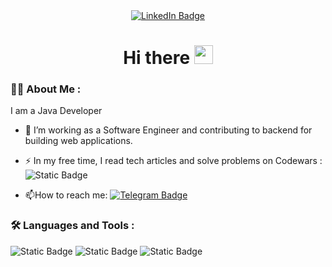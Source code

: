 <div  id="badges" align="center">
  <a href="https://www.linkedin.com/in/maxtarasoff/">
    <img src="https://img.shields.io/badge/LinkedIn-blue?style=for-the-badge&logo=linkedin&logoColor=white" alt="LinkedIn Badge"/>
  </a>
</div>
<img src="https://komarev.com/ghpvc/?username=MaxTarasoff&style=flat-square&color=blue" alt=""/>
<h1 align="center">
  Hi there
  <img src="https://media.giphy.com/media/hvRJCLFzcasrR4ia7z/giphy.gif" width="30px"/>
</h1>

### :man_technologist: About Me :
I am a Java Developer

- :telescope: I’m working as a Software Engineer and contributing to backend for building web applications.

- :zap: In my free time, I read tech articles and solve problems on Codewars : ![Static Badge](https://www.codewars.com/users/Max%20Tarasoff/badges/small)


- :mailbox:How to reach me: [![Telegram Badge](https://img.shields.io/badge/MaxTarasoff-blue?style=flat&logo=Telegram&logoColor=white)](https://t.me/maxtarasoff)

### :hammer_and_wrench: Languages and Tools :

![Static Badge](https://img.shields.io/badge/Java-red?style=for-the-badge&logo=java&logoColor=white)
![Static Badge](https://img.shields.io/badge/SpringFramework-green?style=for-the-badge&logo=Spring&logoColor=white)
![Static Badge](https://img.shields.io/badge/PostgreSQL-316192?style=for-the-badge&logo=PostgreSQL&logoColor=white)


<!--
**Maxtarasoff/MaxTarasoff** is a ✨ _special_ ✨ repository because its `README.md` (this file) appears on your GitHub profile.

Here are some ideas to get you started:

- 🔭 I’m currently working on ...
- 🌱 I’m currently learning ...
- 👯 I’m looking to collaborate on ...
- 🤔 I’m looking for help with ...
- 💬 Ask me about ...
- 📫 How to reach me: ...
- 😄 Pronouns: ...
- ⚡ Fun fact: ...
-->
